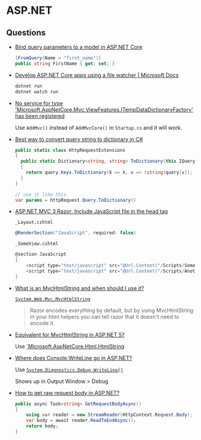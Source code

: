 # ASP.NET



## Questions

* [Bind query parameters to a model in ASP.NET Core](https://stackoverflow.com/q/42929376/1366033)

  ```cs
  [FromQuery(Name = "first_name")]
  public string FirstName { get; set; }
  ```

* [Develop ASP.NET Core apps using a file watcher | Microsoft Docs](https://docs.microsoft.com/en-us/aspnet/core/tutorials/dotnet-watch?view=aspnetcore-5.0)

  ```cs
  dotnet run
  dotnet watch run
  ```

* [No service for type 'Microsoft.AspNetCore.Mvc.ViewFeatures.ITempDataDictionaryFactory' has been registered](https://stackoverflow.com/q/38709538/1366033)

  Use `AddMvc()` instead of `AddMvcCore()` in `Startup.cs` and it will work.

* [Best way to convert query string to dictionary in C#](https://stackoverflow.com/a/67639394/1366033)

  ```cs
  public static class HttpRequestExtensions
  {
    public static Dictionary<string, string> ToDictionary(this IQueryCollection query)
    {
      return query.Keys.ToDictionary(k => k, v => (string)query[v]);
    }
  }

  // use it like this
  var params = httpRequest.Query.ToDictionary()
  ```

* [ASP.NET MVC 3 Razor: Include JavaScript file in the head tag](https://stackoverflow.com/q/4311783/1366033)

  `_Layout.cshtml`

  ```cs
  @RenderSection("JavaScript", required: false)
  ```

  `_SomeView.cshtml`

  ```cs
  @section JavaScript
  {
      <script type="text/javascript" src="@Url.Content("/Scripts/SomeScript.js")"></script>
      <script type="text/javascript" src="@Url.Content("/Scripts/AnotherScript.js")"></script>
  }
  ```

* [What is an MvcHtmlString and when should I use it?](https://stackoverflow.com/q/2293357/1366033)

  [`System.Web.Mvc.MvcHtmlString`](https://learn.microsoft.com/en-us/dotnet/api/system.web.mvc.mvchtmlstring)


  > Razor encodes everything by default, but by using MvcHtmlString in your html helpers you can tell razor that it doesn't need to encode it.

* [Equivalent for MvcHtmlString in ASP.NET 5?](https://stackoverflow.com/q/29602202/1366033)

  Use [`Microsoft.AspNetCore.Html.HtmlString](https://learn.microsoft.com/en-us/dotnet/api/microsoft.aspnetcore.html.htmlstring)

* [Where does Console.WriteLine go in ASP.NET?](https://stackoverflow.com/q/137660/1366033)

  Use [`System.Diagnostics.Debug.WriteLine()`](https://learn.microsoft.com/en-us/dotnet/api/system.diagnostics.debug.writeline?view=net-7.0)

  Shows up in Output Window > Debug

* [How to get raw request body in ASP.NET?](https://stackoverflow.com/q/6362781/1366033)

  ```cs
  public async Task<string> GetRequestBodyAsync()
  {
      using var reader = new StreamReader(HttpContext.Request.Body);
      var body = await reader.ReadToEndAsync();
      return body;
  }
  ```

  